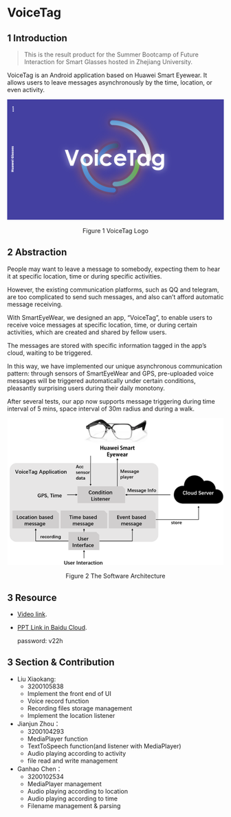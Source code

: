 # VoiceTag

## 1 Introduction

> This is the result product for the Summer Bootcamp of Future Interaction for Smart Glasses hosted in Zhejiang University.

VoiceTag is an Android application based on Huawei Smart Eyewear. It allows users to leave messages asynchronously by the time, location, or even activity.

![1656768964198](image/VoiceTag.png)

<center>Figure 1 VoiceTag Logo</center>

## 2 Abstraction

People may want to leave a message to somebody, expecting them to hear it at specific location, time or during specific activities.

However, the existing communication platforms, such as QQ and telegram, are too complicated to send such messages, and also can’t afford automatic message receiving.

With SmartEyeWear, we designed an app, “VoiceTag”, to enable users to receive voice messages at specific location, time, or during certain activities, which are created and shared by fellow users.

The messages are stored with specific information tagged in the app’s cloud, waiting to be triggered.

In this way, we have implemented our unique asynchronous communication pattern: through sensors of SmartEyeWear and GPS, pre-uploaded voice messages will be triggered automatically under certain conditions, pleasantly surprising users during their daily monotony.

After several tests, our app now supports message triggering during time interval of 5 mins, space interval of 30m radius and during a walk.

![](.\image\structure.png)

<center>Figure 2 The Software Architecture</center>



## 3 Resource

- [Video link](https://www.bilibili.com/video/BV19t4y187GD/?vd_source=b1592a2cdc5bf2252eec2c8e8abce3d4).
- [PPT Link in Baidu Cloud](https://pan.baidu.com/s/1M3S7V0K2F8VgKcBYpPcvHQ).

  password: v22h

## 3 Section & Contribution

- Liu Xiaokang:
  - 3200105838
  - Implement the front end of UI
  - Voice record function
  - Recording files storage management
  - Implement the location listener
- Jianjun Zhou：
  - 3200104293
  - MediaPlayer function
  - TextToSpeech function(and listener with MediaPlayer)
  - Audio playing according to activity
  - file read and write management
- Ganhao Chen：
  - 3200102534
  - MediaPlayer management
  - Audio playing according to location
  - Audio playing according to time
  - Filename management & parsing
